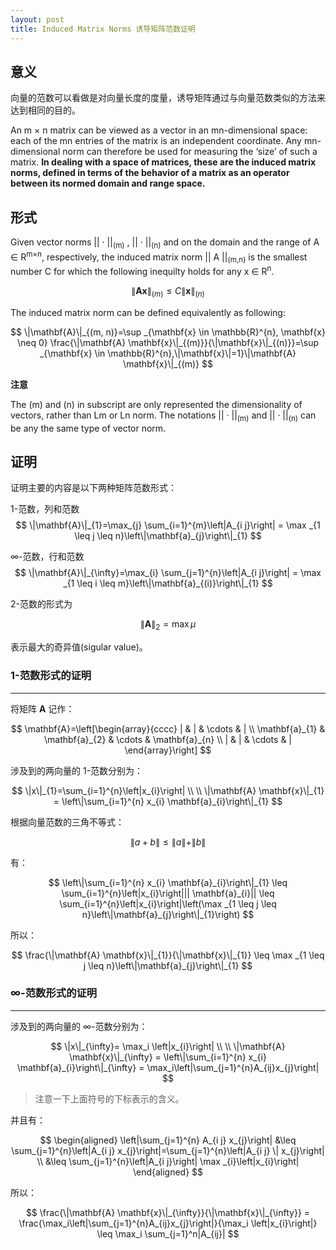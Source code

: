```yaml
---
layout: post
title: Induced Matrix Norms 诱导矩阵范数证明
---
```


## 意义

向量的范数可以看做是对向量长度的度量，诱导矩阵通过与向量范数类似的方法来达到相同的目的。

An m × n matrix can be viewed as a vector in an mn-dimensional space: each of the mn entries of the matrix is an independent coordinate. Any mn-dimensional norm can therefore be used for measuring the ‘size’ of such a matrix. **In dealing with a space of matrices, these are the induced matrix norms, defined in terms of the behavior of a matrix as an operator between its normed domain and range space.**

## 形式

Given vector norms \|\| · \|\|<sub>(m)</sub> , \|\| · \|\|<sub>(n)</sub> and on the domain and the range of A ∈ R<sup>m×n</sup>, respectively, the induced matrix norm \|\| A \|\|<sub>(m,n)</sub> is the smallest number C for which the following inequilty holds for any x ∈ R<sup>n</sup>.

$$
\|\mathbf{A} \mathbf{x}\|_{(m)} \leq C\|\mathbf{x}\|_{(n)}
$$

The induced matrix norm can be defined equivalently as following:

$$
\|\mathbf{A}\|_{(m, n)}=\sup _{\mathbf{x} \in \mathbb{R}^{n}, \mathbf{x} \neq 0} \frac{\|\mathbf{A} \mathbf{x}\|_{(m)}}{\|\mathbf{x}\|_{(n)}}=\sup _{\mathbf{x} \in \mathbb{R}^{n},\|\mathbf{x}\|=1}\|\mathbf{A} \mathbf{x}\|_{(m)}
$$

**注意**

The (m) and (n) in subscript are only represented the dimensionality of vectors, rather than Lm or Ln norm.  The notations \|\| · \|\|<sub>(m)</sub> and \|\| · \|\|<sub>(n)</sub> can be any the same type of vector norm.

## 证明

证明主要的内容是以下两种矩阵范数形式：

1-范数，列和范数
$$
\|\mathbf{A}\|_{1}=\max_{j} \sum_{i=1}^{m}\left|A_{i j}\right| = \max _{1 \leq j \leq n}\left\|\mathbf{a}_{j}\right\|_{1}
$$

∞-范数，行和范数
$$
\|\mathbf{A}\|_{\infty}=\max_{i} \sum_{j=1}^{n}\left|A_{i j}\right| =  \max _{1 \leq i \leq m}\left\|\mathbf{a}_{(i)}\right\|_{1}
$$

2-范数的形式为

$$
\|\mathbf{A}\|_{2}=\max \mu
$$

表示最大的奇异值(sigular value)。

### 1-范数形式的证明

****

将矩阵 **A** 记作：

$$
\mathbf{A}=\left[\begin{array}{cccc}
| & | & \cdots & | \\
\mathbf{a}_{1} & \mathbf{a}_{2} & \cdots & \mathbf{a}_{n} \\
| & | & \cdots & |
\end{array}\right]
$$

涉及到的两向量的 1-范数分别为：

$$
\|x\|_{1}=\sum_{i=1}^{n}\left|x_{i}\right| \\ \\
\|\mathbf{A} \mathbf{x}\|_{1} = \left\|\sum_{i=1}^{n} x_{i} \mathbf{a}_{i}\right\|_{1}
$$

根据向量范数的三角不等式：

$$
\|a+b\| \leq \|a\|+\|b\|
$$

有：

$$
\left\|\sum_{i=1}^{n} x_{i} \mathbf{a}_{i}\right\|_{1} \leq \sum_{i=1}^{n}\left|x_{i}\right||| \mathbf{a}_{i}|| \leq \sum_{i=1}^{n}\left|x_{i}\right|\left(\max _{1 \leq j \leq n}\left\|\mathbf{a}_{j}\right\|_{1}\right)
$$

所以：

$$
\frac{\|\mathbf{A} \mathbf{x}\|_{1}}{\|\mathbf{x}\|_{1}} \leq \max _{1 \leq j \leq n}\left\|\mathbf{a}_{j}\right\|_{1}
$$

### ∞-范数形式的证明

****

涉及到的两向量的 ∞-范数分别为：

$$
\|x\|_{\infty}= \max_i \left|x_{i}\right| \\ \\
\|\mathbf{A} \mathbf{x}\|_{\infty} = \left\|\sum_{i=1}^{n} x_{i} \mathbf{a}_{i}\right\|_{\infty} = \max_i\left|\sum_{j=1}^{n}A_{ij}x_{j}\right|
$$

> 注意一下上面符号的下标表示的含义。

并且有：

$$
\begin{aligned}
\left|\sum_{j=1}^{n} A_{i j} x_{j}\right| &\leq \sum_{j=1}^{n}\left|A_{i j} x_{j}\right|=\sum_{j=1}^{n}\left|A_{i j} \| x_{j}\right| \\
&\leq \sum_{j=1}^{n}\left|A_{i j}\right| \max _{i}\left|x_{i}\right|
\end{aligned}
$$

所以：

$$
\frac{\|\mathbf{A} \mathbf{x}\|_{\infty}}{\|\mathbf{x}\|_{\infty}} = \frac{\max_i\left|\sum_{j=1}^{n}A_{ij}x_{j}\right|}{\max_i \left|x_{i}\right|} \leq \max_i \sum_{j=1}^n|A_{ij}|
$$
